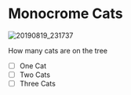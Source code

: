 # Monocrome Cats

![20190819_231737](https://user-images.githubusercontent.com/123382711/214116765-84d436a0-6dde-4f12-b362-0e796966f6d3.jpg)

How many cats are on the tree

- [ ] One Cat
- [ ] Two Cats
- [ ] Three Cats
